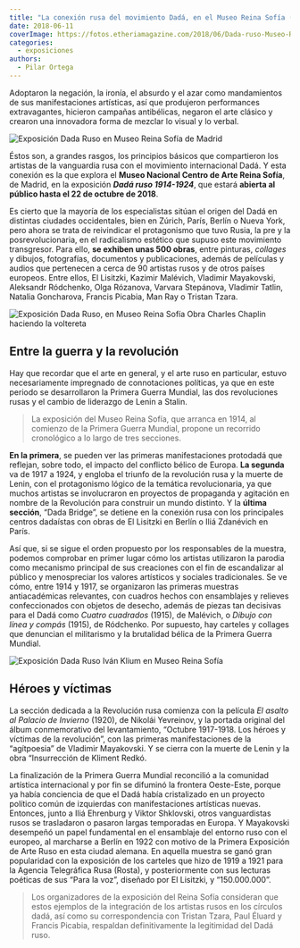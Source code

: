 ```yaml
---
title: "La conexión rusa del movimiento Dadá, en el Museo Reina Sofía (Madrid)"
date: 2018-06-11
coverImage: https://fotos.etheriamagazine.com/2018/06/Dada-ruso-Museo-Reina-Sofia-VARVARA-STEPANOVA.jpg
categories: 
  - exposiciones
authors: 
  - Pilar Ortega
---
```


Adoptaron la negación, la ironía, el absurdo y el azar como mandamientos de sus 
manifestaciones artísticas, así que produjeron performances extravagantes, hicieron 
campañas antibélicas, negaron el arte clásico y crearon una innovadora forma de mezclar 
lo visual y lo verbal. 

![Exposición Dada Ruso en Museo Reina Sofía de Madrid](https://fotos.etheriamagazine.com/2018/06/Museo-Reina-Sofia-Dada-Ruso-Liubov-Popova-1024x642.jpg "Escenografía para Agitación en la Tierra, de Serguéi Tretiakov, Teatro Meyerhold. Moscú (1923-1924)")

Éstos son, a grandes rasgos, los principios básicos que compartieron los artistas de la 
vanguardia rusa con el movimiento internacional Dadá. Y esta conexión es la que explora 
el **Museo Nacional Centro de Arte Reina Sofía**, de Madrid, en la exposición _**Dadá 
ruso 1914-1924**_, que estará **abierta al público hasta el 22 de octubre de 2018**. 

Es cierto que la mayoría de los especialistas sitúan el origen del Dadá en distintas 
ciudades occidentales, bien en Zúrich, París, Berlín o Nueva York, pero ahora se trata 
de reivindicar el protagonismo que tuvo Rusia, la pre y la posrevolucionaria, en el 
radicalismo estético que supuso este movimiento transgresor. Para ello, **se exhiben 
unas 500 obras**, entre pinturas, _collages_ y dibujos, fotografías, documentos y 
publicaciones, además de películas y audios que pertenecen a cerca de 90 artistas rusos 
y de otros países europeos. Entre ellos, El Lisitzki, Kazimir Malévich, Vladimir 
Mayakovski, Aleksandr Ródchenko, Olga Rózanova, Varvara Stepánova, Vladimir Tatlin, 
Natalia Goncharova, Francis Picabia, Man Ray o Tristan Tzara. 

![Exposición Dada Ruso, en Museo Reina Sofía Obra Charles Chaplin haciendo la voltereta](https://fotos.etheriamagazine.com/2018/06/Dada-ruso-Museo-Reina-Sofia-VARVARA-STEPANOVA-1024x839.jpg "'Charles Chaplin haciendo la voltereta', 1922. Una obra de Varvara Stepánova")

## Entre la guerra y la revolución

Hay que recordar que el arte en general, y el arte ruso en particular, estuvo 
necesariamente impregnado de connotaciones políticas, ya que en este periodo se 
desarrollaron la Primera Guerra Mundial, las dos revoluciones rusas y el cambio de 
liderazgo de Lenin a Stalin. 

> La exposición del Museo Reina Sofía, que arranca en 1914, al comienzo de la Primera 
> Guerra Mundial, propone un recorrido cronológico a lo largo de tres secciones. 

**En la primera**, se pueden ver las primeras manifestaciones protodadá que reflejan, 
sobre todo, el impacto del conflicto bélico de Europa. **La segunda** va de 1917 a 1924, 
y engloba el triunfo de la revolución rusa y la muerte de Lenin, con el protagonismo 
lógico de la temática revolucionaria, ya que muchos artistas se involucraron en 
proyectos de propaganda y agitación en nombre de la Revolución para construir un mundo 
distinto. Y la **última sección**, “Dada Bridge”, se detiene en la conexión rusa con los 
principales centros dadaístas con obras de El Lisitzki en Berlín o Iliá Zdanévich en 
París. 

Así que, si se sigue el orden propuesto por los responsables de la muestra, podemos 
comprobar en primer lugar cómo los artistas utilizaron la parodia como mecanismo 
principal de sus creaciones con el fin de escandalizar al público y menospreciar los 
valores artísticos y sociales tradicionales. Se ve cómo, entre 1914 y 1917, se 
organizaron las primeras muestras antiacadémicas relevantes, con cuadros hechos con 
ensamblajes y relieves confeccionados con objetos de desecho, además de piezas tan 
decisivas para el Dadá como _Cuatro cuadrados_ (1915), de Malévich, o _Dibujo con línea 
y compás_ (1915), de Ródchenko. Por supuesto, hay carteles y collages que denuncian el 
militarismo y la brutalidad bélica de la Primera Guerra Mundial. 

![Exposición Dada Ruso Iván Klium en Museo Reina Sofía](https://fotos.etheriamagazine.com/2018/06/Ivan-Klium-Dada-Ruso-Museo-Reina-Sofia-897x1024.jpg "'Autorretrato con una sierra (Composición no objetiva!, 1914, de Iván Klium")

## Héroes y víctimas

La sección dedicada a la Revolución rusa comienza con la película _El asalto al Palacio 
de Invierno_ (1920), de Nikolái Yevreinov, y la portada original del álbum conmemorativo 
del levantamiento, “Octubre 1917-1918. Los héroes y víctimas de la revolución”, con las 
primeras manifestaciones de la “agítpoesia” de Vladimir Mayakovski. Y se cierra con la 
muerte de Lenin y la obra “Insurrección de Kliment Redkó. 

La finalización de la Primera Guerra Mundial reconcilió a la comunidad artística 
internacional y por fin se difuminó la frontera Oeste-Este, porque ya había conciencia 
de que el Dadá había cristalizado en un proyecto político común de izquierdas con 
manifestaciones artísticas nuevas. Entonces, junto a Iliá Ehrenburg y Viktor Shklovski, 
otros vanguardistas rusos se trasladaron o pasaron largas temporadas en Europa. Y 
Mayakovski desempeñó un papel fundamental en el ensamblaje del entorno ruso con el 
europeo, al marcharse a Berlín en 1922 con motivo de la Primera Exposición de Arte Ruso 
en esta ciudad alemana. En aquella muestra se ganó gran popularidad con la exposición de 
los carteles que hizo de 1919 a 1921 para la Agencia Telegráfica Rusa (Rosta), y 
posteriormente con sus lecturas poéticas de sus “Para la voz”, diseñado por El Lisitzki, 
y “150.000.000”. 

> Los organizadores de la exposición del Reina Sofía consideran que estos ejemplos de la 
> integración de los artistas rusos en los círculos dadá, así como su correspondencia con 
> Tristan Tzara, Paul Éluard y Francis Picabia, respaldan definitivamente la legitimidad 
> del Dadá ruso.
